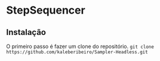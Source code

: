 # StepSequencer
## Instalação
O primeiro passo é fazer um clone do repositório.
``` git clone https://github.com/kaleberibeiro/Sampler-Headless.git ```
